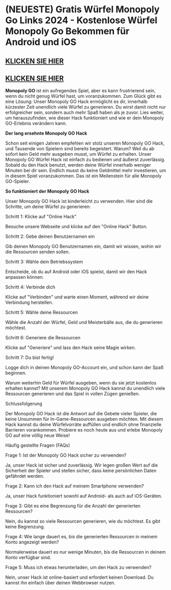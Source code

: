 # (NEUESTE) Gratis Würfel Monopoly Go Links 2024 - Kostenlose Würfel Monopoly Go Bekommen für Android und iOS

## [KLICKEN SIE HIER](https://lookerstudio.google.com/s/qLp8gsSbWeY)


## [KLICKEN SIE HIER](https://lookerstudio.google.com/s/qLp8gsSbWeY)

**Monopoly GO** ist ein aufregendes Spiel, aber es kann frustrierend sein, wenn du nicht genug Würfel hast, um voranzukommen. Zum Glück gibt es eine Lösung: Unser Monopoly GO Hack ermöglicht es dir, innerhalb kürzester Zeit unendlich viele Würfel zu generieren. Du wirst damit nicht nur erfolgreicher sein, sondern auch mehr Spaß haben als je zuvor. Lies weiter, um herauszufinden, wie dieser Hack funktioniert und wie er dein Monopoly GO-Erlebnis verändern kann.

**Der lang ersehnte Monopoly GO Hack**

Schon seit einigen Jahren empfehlen wir stolz unseren Monopoly GO Hack, und Tausende von Spielern sind bereits begeistert. Warum? Weil du ab sofort kein Geld mehr ausgeben musst, um Würfel zu erhalten. Unser Monopoly GO Würfel Hack ist einfach zu bedienen und äußerst zuverlässig. Sobald du den Hack benutzt, werden deine Würfel innerhalb weniger Minuten bei dir sein. Endlich musst du keine Geldmittel mehr investieren, um in diesem Spiel voranzukommen. Das ist ein Meilenstein für alle Monopoly GO-Spieler.

**So funktioniert der Monopoly GO Hack**

Unser Monopoly GO Hack ist kinderleicht zu verwenden. Hier sind die Schritte, um deine Würfel zu generieren:

Schritt 1: Klicke auf "Online Hack"

Besuche unsere Webseite und klicke auf den "Online Hack" Button.

Schritt 2: Gebe deinen Benutzernamen ein

Gib deinen Monopoly GO Benutzernamen ein, damit wir wissen, wohin wir die Ressourcen senden sollen.

Schritt 3: Wähle dein Betriebssystem

Entscheide, ob du auf Android oder iOS spielst, damit wir den Hack anpassen können.

Schritt 4: Verbinde dich

Klicke auf "Verbinden" und warte einen Moment, während wir deine Verbindung herstellen.

Schritt 5: Wähle deine Ressourcen

Wähle die Anzahl der Würfel, Geld und Meisterbälle aus, die du generieren möchtest.

Schritt 6: Generiere die Ressourcen

Klicke auf "Generiere" und lass den Hack seine Magie wirken.

Schritt 7: Du bist fertig!

Logge dich in deinen Monopoly GO-Account ein, und schon kann der Spaß beginnen.

Warum weiterhin Geld für Würfel ausgeben, wenn du sie jetzt kostenlos erhalten kannst? Mit unserem Monopoly GO Hack kannst du unendlich viele Ressourcen generieren und das Spiel in vollen Zügen genießen.

Schlussfolgerung

Der Monopoly GO Hack ist die Antwort auf die Gebete vieler Spieler, die keine Unsummen für In-Game-Ressourcen ausgeben möchten. Mit diesem Hack kannst du deine Würfelvorräte auffüllen und endlich ohne finanzielle Barrieren vorankommen. Probiere es noch heute aus und erlebe Monopoly GO auf eine völlig neue Weise!

Häufig gestellte Fragen (FAQs)

Frage 1: Ist der Monopoly GO Hack sicher zu verwenden?

Ja, unser Hack ist sicher und zuverlässig. Wir legen großen Wert auf die Sicherheit der Spieler und stellen sicher, dass keine persönlichen Daten gefährdet werden.

Frage 2: Kann ich den Hack auf meinem Smartphone verwenden?

Ja, unser Hack funktioniert sowohl auf Android- als auch auf iOS-Geräten.

Frage 3: Gibt es eine Begrenzung für die Anzahl der generierten Ressourcen?

Nein, du kannst so viele Ressourcen generieren, wie du möchtest. Es gibt keine Begrenzung.

Frage 4: Wie lange dauert es, bis die generierten Ressourcen in meinem Konto angezeigt werden?

Normalerweise dauert es nur wenige Minuten, bis die Ressourcen in deinem Konto verfügbar sind.

Frage 5: Muss ich etwas herunterladen, um den Hack zu verwenden?

Nein, unser Hack ist online-basiert und erfordert keinen Download. Du kannst ihn einfach über deinen Webbrowser nutzen.

